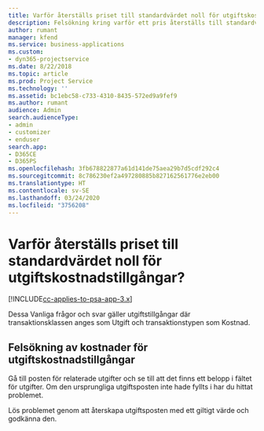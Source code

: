 ```yaml
---
title: Varför återställs priset till standardvärdet noll för utgiftskostnadstillgångar?
description: Felsökning kring varför ett pris återställs till standardvärdet 0 för utgiftskostnadstillgångar.
author: rumant
manager: kfend
ms.service: business-applications
ms.custom:
- dyn365-projectservice
ms.date: 8/22/2018
ms.topic: article
ms.prod: Project Service
ms.technology: ''
ms.assetid: bc1ebc58-c733-4310-8435-572ed9a9fef9
ms.author: rumant
audience: Admin
search.audienceType:
- admin
- customizer
- enduser
search.app:
- D365CE
- D365PS
ms.openlocfilehash: 3fb678822877a61d141de75aea29b7d5cdf292c4
ms.sourcegitcommit: 8c786230ef2a497280885b827162561776e2eb00
ms.translationtype: HT
ms.contentlocale: sv-SE
ms.lasthandoff: 03/24/2020
ms.locfileid: "3756208"
---
```

# <a name="why-is-the-price-defaulting-to-zero-on-expense-cost-actuals"></a>Varför återställs priset till standardvärdet noll för utgiftskostnadstillgångar?

[!INCLUDE[cc-applies-to-psa-app-3.x](../includes/cc-applies-to-psa-app-3x.md)]

Dessa Vanliga frågor och svar gäller utgiftstillgångar där transaktionsklassen anges som Utgift och transaktionstypen som Kostnad.

## <a name="troubleshooting-cost-rates-on-expense-cost-actuals"></a>Felsökning av kostnader för utgiftskostnadstillgångar

Gå till posten för relaterade utgifter och se till att det finns ett belopp i fältet för utgifter. Om den ursprungliga utgiftsposten inte hade fyllts i har du hittat problemet.
 
Lös problemet genom att återskapa utgiftsposten med ett giltigt värde och godkänna den.
